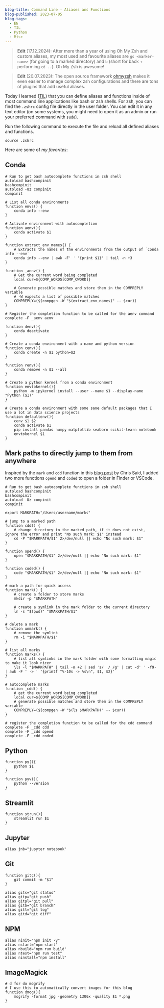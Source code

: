 ```yaml
---
blog-title: Command Line - Aliases and Functions
blog-published: 2023-07-05
blog-tags:
  - EN
  - TIL
  - Python
  - Misc
---
```


> **Edit** (17.12.2024): After more than a year of using Oh My Zsh and custom aliases, my most used and favourite aliases are `go <marker-name>` (for going to a marked directory) and `b` (short for back + performing `cd ..`).  Oh My Zsh is awesome!

> **Edit** (20.07.2023): The open source framework [ohmyzsh](https://github.com/ohmyzsh/ohmyzsh)  makes it even easier to manage complex zsh configurations and there are tons of plugins that add useful aliases. 


Today I learned ([TIL](https://www.marc-julian.de/tags/TIL.html)) that you can define aliases and functions inside of most command line applications like bash or zsh shells. 
For zsh, you can find the `.zshrc` config file directly in the user folder. You can edit it in any text editor (on some systems, you might need to open it as an admin or run your preferred command with `sudo`).

Run the following command to execute the file and reload all defined aliases and functions.

```shell
source .zshrc
```

Here are some of *my favorites*:

## Conda 

```shell
# Run to get bash autocomplete functions in zsh shell 
autoload bashcompinit
bashcompinit
autoload -Uz compinit
compinit

# List all conda environments
function envs() {
	conda info --env
}

# Activate environment with autocompletion
function aenv(){
    conda activate $1
}

function extract_env_names() {
    # Extracts the names of the environments from the output of `conda info --env`
    conda info --env | awk -F' ' '{print $1}' | tail -n +3
}

function _aenv() {
    # Get the current word being completed
    local cur=${COMP_WORDS[COMP_CWORD]}

    # Generate possible matches and store them in the COMPREPLY variable
    # -W expects a list of possible matches
    COMPREPLY=($(compgen -W "$(extract_env_names)" -- $cur))
}

# Register the completion function to be called for the aenv command
complete -F _aenv aenv

function denv(){
    conda deactivate
}

# Create a conda environment with a name and python version
function cenv(){
    conda create -n $1 python=$2
}

function renv(){
    conda remove -n $1 --all
}

# Create a python kernel from a conda environment
function envtokernel(){
    python -m ipykernel install --user --name $1 --display-name "Python ($1)"
}

# Create a conda environment with some sane default packages that I use a lot in data science projects 
function defaultenv(){
    cenv $1 $2
    conda activate $1
    pip install pandas numpy matplotlib seaborn scikit-learn notebook
    envtokernel $1
}
```

## Mark paths to directly jump to them from anywhere 

Inspired by the `mark` and `cdd` function in this [blog post](https://chris-said.io/2014/10/16/jumping-quickly-between-deep-directories/) by Chris Said, I added two more functions `opend` and `coded` to  open a folder in Finder or VSCode.

```shell
# Run to get bash autocomplete functions in zsh shell 
autoload bashcompinit
bashcompinit
autoload -Uz compinit
compinit

export MARKPATH="/Users/username/marks"

# jump to a marked path
function cdd() {
    # change directory to the marked path, if it does not exist, ignore the error and print "No such mark: $1" instead
    cd -P "$MARKPATH/$1" 2>/dev/null || echo "No such mark: $1"
}

function opend() {
    open "$MARKPATH/$1" 2>/dev/null || echo "No such mark: $1"
}

function coded() {
    code "$MARKPATH/$1" 2>/dev/null || echo "No such mark: $1"
}

# mark a path for quick access
function mark() {
    # create a folder to store marks
    mkdir -p "$MARKPATH"

    # create a symlink in the mark folder to the current directory
    ln -s "$(pwd)" "$MARKPATH/$1"
}

# delete a mark
function unmark() {
    # remove the symlink
    rm -i "$MARKPATH/$1"
}

# list all marks
function marks() {
    # list all symlinks in the mark folder with some formatting magic to make it look nicer
    \ls -l "$MARKPATH" | tail -n +2 | sed 's/  / /g' | cut -d' ' -f9- | awk -F ' -> ' '{printf "%-10s -> %s\n", $1, $2}'
}

# autocomplete marks
function _cdd() {
    # get the current word being completed
    local cur=${COMP_WORDS[COMP_CWORD]}
    # generate possible matches and store them in the COMPREPLY variable
    COMPREPLY=($(compgen -W "$(ls $MARKPATH)" -- $cur))
}

# register the completion function to be called for the cdd command
complete -F _cdd cdd
complete -F _cdd opend
complete -F _cdd coded
```

## Python 

```shell
function py(){
    python $1
}

function pyv(){
    python --version
}
```


## Streamlit 

```shell
function strun(){
    streamlit run $1
}
```

## Jupyter 

```shell
alias jnb="jupyter notebook"
```

## Git 

```shell
function gitc(){
    git commit -m "$1"
}

alias gits="git status"
alias gitp="git push"
alias gitpl="git pull"
alias gitb="git branch"
alias gitl="git log"
alias gitd="git diff"
```

## NPM 

```shell
alias ninit="npm init -y"
alias nstart="npm start"
alias nbuild="npm run build"
alias ntest="npm run test"
alias ninstall="npm install"
```

## ImageMagick

```shell
# d for do mogrify 
# I use this to automatically convert images for this blog 
function dmog(){
    mogrify -format jpg -geometry 1300x -quality $1 *.png
}
```

